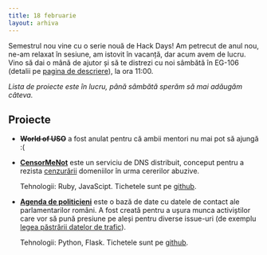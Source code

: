 ```yaml
---
title: 18 februarie
layout: arhiva
---
```


Semestrul nou vine cu o serie nouă de Hack Days! Am petrecut de anul
nou, ne-am relaxat în sesiune, am istovit în vacanță, dar acum avem de
lucru. Vino să dai o mână de ajutor și să te distrezi cu noi sâmbătă în
EG-106 (detalii pe [pagina de descriere](/descriere.html)), la ora
11:00.

*Lista de proiecte este în lucru, până sâmbătă sperăm să mai adăugăm
câteva.*

## Proiecte

* <span><strike><strong>World of USO</strong></strike> a fost anulat
  pentru că ambii mentori nu mai pot să ajungă :(</span>

* **[CensorMeNot][]** este un serviciu de DNS distribuit, conceput
  pentru a rezista
  [cenzurării](http://en.wikipedia.org/wiki/Domain_name#Seizures)
  domeniilor în urma cererilor abuzive.

  Tehnologii: Ruby, JavaScipt. Tichetele sunt pe
  [github](https://github.com/dserban/censormenot/issues).

[censormenot]: https://github.com/dserban/censormenot

* **[Agenda de politicieni][]** este o bază de date cu datele de contact
  ale parlamentarilor români. A fost creată pentru a ușura munca
  activiștilor care vor să pună presiune pe aleși pentru diverse
  issue-uri (de exemplu [legea păstrării datelor de
  trafic][lege_date_trafic]).

  Tehnologii: Python, Flask. Tichetele sunt pe
  [github](https://github.com/alex-morega/agenda-politicieni/issues).

[agenda de politicieni]: http://agenda.grep.ro/
[lege_date_trafic]: http://legi-internet.ro/blogs/index.php/2011/12/22/legea-pastrarii-datelor-de-trafic-a-fost-respinsa-de-senat
